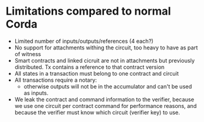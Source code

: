 # Limitations compared to normal Corda

* Limited number of inputs/outputs/references (4 each?)
* No support for attachments withing the circuit, too heavy to have as part of witness 
* Smart contracts and linked cicruit are not in attachments but previously distributed. Tx contains a reference to that contract version
* All states in a transaction must belong to one contract and circuit
* All transactions require a notary: 
    * otherwise outputs will not be in the accumulator and can't be used as inputs.
* We leak the contract and command information to the verifier, because we use one circuit per contract command for performance reasons, and because the verifier must know which circuit (verifier key) to use.